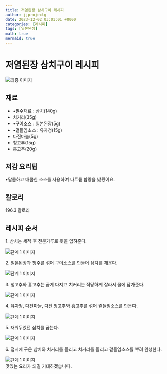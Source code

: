 ```yaml
---
title: 저염된장 삼치구이 레시피
author: jjprojectg
date: 2023-12-02 03:01:01 +0000
categories: [레시피]
tags: [일본된장]
math: true
mermaid: true
---
```

<meta name="og:type" content="website"/>
<meta charset="UTF-8"/>
<div class="header">
  <h1>저염된장 삼치구이 레시피</h1>
</div>

<div class="container my-4">
  <div class="row">
    <div class="col-12 col-md-6">
      <div class="recipe-image">
        <img src="http://www.foodsafetykorea.go.kr/uploadimg/20230306/20230306050759_1678090079442.jpg" class="step-image" alt="최종 이미지"/>
      </div>
    </div>
    <div class="col-12 col-md-6">
      <div class="ingredients">
        <h2>재료</h2>
        <ul class="card">
          <li> •필수재료 : 삼치(140g) </li>
          <li>  치커리(35g) </li>
          <li> •구이소스 : 일본된장(5g) </li>
          <li> •곁들임소스 : 유자청(15g) </li>
          <li>  다진마늘(5g) </li>
          <li>  청고추(15g) </li>
          <li>  홍고추(20g) </li>
</ul>
      </div>
    </div>
    <div class="col-12 col-md-6">
      <div class="ingredients">
        <h2>저감 요리팁</h2>
        <div class="card"> 
          <p>
            •달콤하고 매콤한 소스를 사용하여 나트륨 함량을 낮췄어요.
          </p>
        </div>
      </div>
      <div class="ingredients">
        <h2>칼로리</h2>
        <div class="card"> 
          <p>
            196.3 칼로리
          </p>
        </div>
      </div>
    </div>
  </div>

  <h2 class="my-4">레시피 순서</h2>
  <div class="card recipe-card">
    <div class="card-body recipe-step">
      <p class="card-text step-description">1. 삼치는 세척 후 전분가루로 옷을 입혀준다.</p>
      <img src="http://www.foodsafetykorea.go.kr/uploadimg/20230306/20230306050908_1678090148319.jpg" alt="단계 1 이미지" class="step-image"/>
    </div>
  </div>
  <div class="card recipe-card">
    <div class="card-body recipe-step">
      <p class="card-text step-description">2. 일본된장과 청주를 섞어 구이소스를 만들어 삼치를 재운다.</p>
      <img src="http://www.foodsafetykorea.go.kr/uploadimg/20230306/20230306050923_1678090163609.jpg" alt="단계 1 이미지" class="step-image"/>
    </div>
  </div>
  <div class="card recipe-card">
    <div class="card-body recipe-step">
      <p class="card-text step-description">3. 청고추와 홍고추는 곱게 다지고 치커리는 적당하게 잘라서 물에 담가준다.</p>
      <img src="http://www.foodsafetykorea.go.kr/uploadimg/20230306/20230306050941_1678090181947.jpg" alt="단계 1 이미지" class="step-image"/>
    </div>
  </div>
  <div class="card recipe-card">
    <div class="card-body recipe-step">
      <p class="card-text step-description">4. 유자청, 다진마늘, 다진 청고추와 홍고추를 섞어 곁들임소스를 만든다.</p>
      <img src="http://www.foodsafetykorea.go.kr/uploadimg/20230306/20230306050959_1678090199008.jpg" alt="단계 1 이미지" class="step-image"/>
    </div>
  </div>
  <div class="card recipe-card">
    <div class="card-body recipe-step">
      <p class="card-text step-description">5. 재워두었던 삼치를 굽는다.</p>
      <img src="http://www.foodsafetykorea.go.kr/uploadimg/20230306/20230306051031_1678090231590.jpg" alt="단계 1 이미지" class="step-image"/>
    </div>
  </div>
  <div class="card recipe-card">
    <div class="card-body recipe-step">
      <p class="card-text step-description">6. 접시에 구운 삼치와 치커리를 올리고 치커리를 올리고 곁들임소스를 뿌려 완성한다.</p>
      <img src="http://www.foodsafetykorea.go.kr/uploadimg/20230306/20230306051053_1678090253179.jpg" alt="단계 1 이미지" class="step-image"/>
    </div>
  </div>

</div>
맛있는 요리가 되길 기대하겠습니다.
